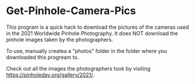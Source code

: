 # Get-Pinhole-Camera-Pics

This program is a quick hack to download the pictures of the cameras used in the 2021 Worldwide Pinhole Photography. It does NOT download the pinhole images taken by the photographers.

To use, manually createa a "photos" folder in the folder where you downloaded this progream to. 

Check out all the images the photographers took by visiting https://pinholeday.org/gallery/2021/.
